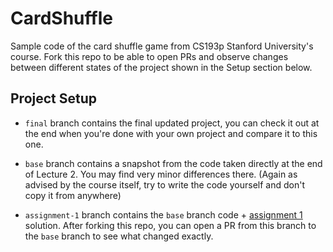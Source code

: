# CardShuffle
Sample code of the card shuffle game from CS193p Stanford University's course. Fork this repo to be able to open PRs and observe changes between different states of the project shown in the Setup section below.

## Project Setup

- `final` branch contains the final updated project, you can check it out at the end when you're done with your own project and compare it to this one.

- `base` branch contains a snapshot from the code taken directly at the end of Lecture 2. You may find very minor differences there. (Again as advised by the course itself, try to write the code yourself and don't copy it from anywhere)

- `assignment-1` branch contains the `base` branch code + [assignment 1](https://cs193p.sites.stanford.edu/sites/g/files/sbiybj16636/files/media/file/a1.pdf) solution.
After forking this repo, you can open a PR from this branch to the `base` branch to see what changed exactly.
